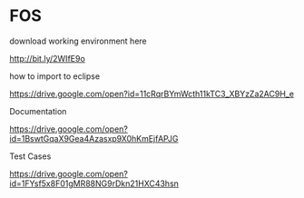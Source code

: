 # FOS

download working environment here

http://bit.ly/2WIfE9o

how to import to eclipse

https://drive.google.com/open?id=11cRqrBYmWcth11kTC3_XBYzZa2AC9H_e

Documentation

https://drive.google.com/open?id=1BswtGqaX9Gea4Azasxp9X0hKmEjfAPJG

Test Cases

https://drive.google.com/open?id=1FYsf5x8F01gMR88NG9rDkn21HXC43hsn
